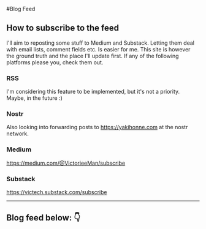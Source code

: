 #Blog Feed

## How to subscribe to the feed

I'll aim to reposting some stuff to Medium and Substack. Letting them deal with email lists, comment fields etc. Is easier for me. This site is however the ground truth and the place I'll update first. If any of the following platforms please you, check them out.


### RSS
I'm considering this feature to be implemented, but it's not a priority. Maybe, in the future :)

### Nostr

Also looking into forwarding posts to <a href="https://yakihonne.com/users/nprofile1qqs05qt95rce97cwj8rasugw2ats45nmxu2u55scrak98jdjqvuhqucpr3mhxue69uhkummnw3ez6vp39eukz6mfdphkumn99e3k7mgpremhxue69uhkummnw3ez6vpj9ejx7unpveskxar0wfujummjvuq3gamnwvaz7tmjv4kxz7fwv3sk6atn9e5k7sf32sh" target="_blank">https://yakihonne.com</a> at the nostr network.

### Medium

<a href="https://medium.com/@VictorieeMan/subscribe" target="_blank">https://medium.com/@VictorieeMan/subscribe</a>

### Substack

<a href="https://victech.substack.com/subscribe" target="_blank">https://victech.substack.com/subscribe</a>

---

## Blog feed below: 👇